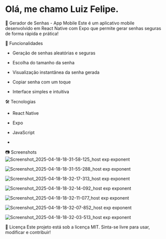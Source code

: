 # Olá, me chamo Luiz Felipe. 

🔐 Gerador de Senhas - App Mobile
Este é um aplicativo mobile desenvolvido em React Native com Expo que permite gerar senhas seguras de forma rápida e prática!

📱 Funcionalidades
- Geração de senhas aleatórias e seguras

- Escolha do tamanho da senha

- Visualização instantânea da senha gerada

- Copiar senha com um toque

- Interface simples e intuitiva

🛠️ Tecnologias
- React Native

- Expo

- JavaScript
- 
📷 Screenshots
![Screenshot_2025-04-18-18-31-58-125_host exp exponent](https://github.com/user-attachments/assets/6f495cbd-b330-4fa9-b6b1-174e5482139b)


![Screenshot_2025-04-18-18-31-55-288_host exp exponent](https://github.com/user-attachments/assets/395ff7d6-e209-4eb1-a676-ae85d4b10346)


![Screenshot_2025-04-18-18-32-17-313_host exp exponent](https://github.com/user-attachments/assets/96262fa3-f311-406c-b533-05c0e2d29089)


![Screenshot_2025-04-18-18-32-14-092_host exp exponent](https://github.com/user-attachments/assets/5a31b5ed-4d04-47c1-aad1-bce434799290)


![Screenshot_2025-04-18-18-32-11-077_host exp exponent](https://github.com/user-attachments/assets/c2947e46-1ae8-4c80-aeaa-b742e744990c)


![Screenshot_2025-04-18-18-32-07-852_host exp exponent](https://github.com/user-attachments/assets/232c4423-cb84-4b00-b76d-f14be86622f0)


![Screenshot_2025-04-18-18-32-03-513_host exp exponent](https://github.com/user-attachments/assets/d1e11153-9f58-4468-b311-114ff6c8e9de)

📄 Licença
Este projeto está sob a licença MIT. Sinta-se livre para usar, modificar e contribuir!
